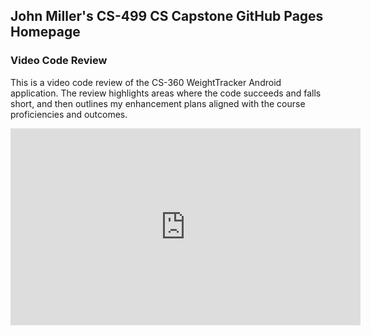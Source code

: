 ## John Miller's CS-499 CS Capstone GitHub Pages Homepage

### Video Code Review

This is a video code review of the CS-360 WeightTracker Android application. The review highlights areas where the code succeeds and falls short, and then outlines my enhancement plans aligned with the course proficiencies and outcomes.

<iframe width="560" height="315" src="https://www.youtube.com/embed/MBhkFcvRc2k?si=tAG2bHHe8T8NpVDt" title="YouTube video player" frameborder="0" allow="accelerometer; autoplay; clipboard-write; encrypted-media; gyroscope; picture-in-picture; web-share" referrerpolicy="strict-origin-when-cross-origin" allowfullscreen></iframe>
